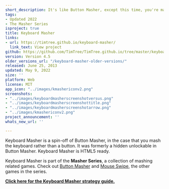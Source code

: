 ```yaml
---
short_description: It's like Button Masher, except this time, you're mashing the keyboard!
tags:
- Updated 2022
- The Masher Series
isproject: true
title: Keyboard Masher
links:
- url: https://timtree.github.io/keyboard-masher/
  link_text: View project
github: https://github.com/TimTree/TimTree.github.io/tree/master/keyboard-masher
version: Version 4.5
older_versions_url: "/keyboard-masher-older-versions/"
released: June 25, 2013
updated: May 9, 2022
size: ''
platform: Web
license: MIT
app_icon: "../images/kmashericonv2.png"
screenshots:
- "../images/keyboardmasherscreenshotversus.png"
- "../images/keyboardmasherscreenshottitle.png"
- "../images/keyboardmasherscreenshotarrow.png"
- "../images/kmashericonv2.png"
project_announcement: ''
whats_new_url: ''

---
```

Keyboard Masher is a spin-off of Button Masher, in the case that you mash the keyboard rather than a button. It was formerly a hidden unlockable in Button Masher. Keyboard Masher is HTML5 ready.

Keyboard Masher is part of the **Masher Series**, a collection of mashing related games. Check out [Button Masher](/button-masher/) and [Mouse Swipe](/mouse-swipe/), the other games in the series.

[**Click here for the Keyboard Masher strategy guide.**](/blog/the-keyboard-masher-strategy-guide/)